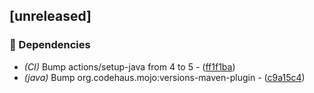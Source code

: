 ## [unreleased]

### 🤖 Dependencies

- *(CI)* Bump actions/setup-java from 4 to 5 - ([ff1f1ba](https://github.com/jexxa-projects/ESPAdapters/commit/ff1f1ba3f620497425f6702cdb763cd238fd299c))
- *(java)* Bump org.codehaus.mojo:versions-maven-plugin - ([c9a15c4](https://github.com/jexxa-projects/ESPAdapters/commit/c9a15c40a6dd58a422cb8d3e9be87b0715d1acb8))

<!-- generated by git-cliff -->
